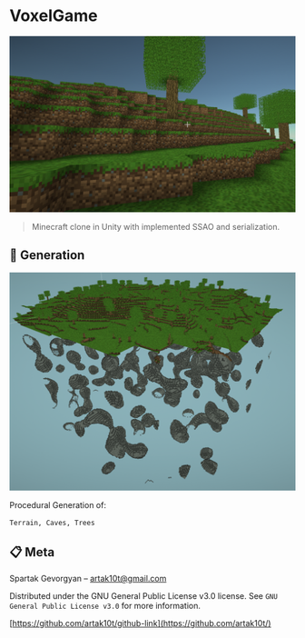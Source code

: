 # VoxelGame

![](Voxel.png)

> Minecraft clone in Unity with implemented SSAO and serialization.

## :hammer: Generation

![](Caves.png)

Procedural Generation of:

```sh
Terrain, Caves, Trees
```

## :clipboard: Meta

Spartak Gevorgyan – artak10t@gmail.com

Distributed under the GNU General Public License v3.0 license. See ``GNU General Public License v3.0`` for more information.

[https://github.com/artak10t/github-link](https://github.com/artak10t/)
